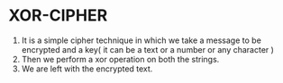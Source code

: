 # XOR-CIPHER

1. It is a simple cipher technique in which we take a message to be encrypted and a key( it can be a text or a number or any character )
2. Then we perform a xor operation on both the strings.
3. We are left with the encrypted text.